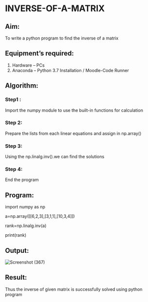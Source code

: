 # INVERSE-OF-A-MATRIX
## Aim:
To write a python program to find the inverse of a matrix
## Equipment’s required:
1. 	Hardware – PCs
2. 	Anaconda – Python 3.7 Installation / Moodle-Code Runner
## Algorithm:
### Step1 : 
Import the numpy module to use the built-in functions for calculation
### Step 2: 
Prepare the lists from each linear equations and assign in np.array()
### Step 3: 
Using the np.linalg.inv().we can find the solutions
### Step 4: 
End the program
## Program:

import numpy as np

a=np.array([[6,2,3],[3,1,1],[10,3,4]])

rank=np.linalg.inv(a)

print(rank)

## Output:
![Screenshot (367)](https://github.com/maha712/INVERSE-OF-A-MATRIX/assets/121156360/414ca728-b3f9-472c-8e70-58ba09dbc621)

## Result:
Thus the inverse of given matrix is successfully solved using python program

